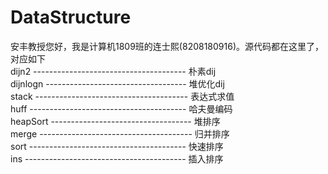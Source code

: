 # DataStructure
安丰教授您好，我是计算机1809班的连士熙(8208180916)。源代码都在这里了，对应如下<br>
dijn2 -------------------------------------- 朴素dij<br>
dijnlogn ----------------------------------- 堆优化dij<br>
stack -------------------------------------- 表达式求值<br>
huff --------------------------------------- 哈夫曼编码<br>
heapSort ----------------------------------- 堆排序<br>
merge -------------------------------------- 归并排序<br>
sort --------------------------------------- 快速排序<br> 
ins ---------------------------------------- 插入排序<br>
